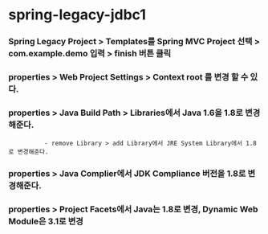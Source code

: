 # spring-legacy-jdbc1

### Spring Legacy Project > Templates를 Spring MVC Project 선택 > com.example.demo 입력 > finish 버튼 클릭 

### properties > Web Project Settings > Context root 를 변경 할 수 있다.
### properties > Java Build Path > Libraries에서 Java 1.6을 1.8로 변경해준다. 
              - remove Library > add Library에서 JRE System Library에서 1.8로 변경해준다.
### properties > Java Complier에서 JDK Compliance 버전을 1.8로 변경해준다. 
### properties > Project Facets에서 Java는 1.8로 변경, Dynamic Web Module은 3.1로 변경
